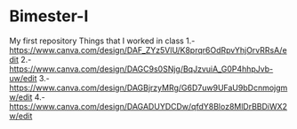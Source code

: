 # Bimester-I
My first repository 
Things that I worked in class
1.- https://www.canva.com/design/DAF_ZYz5VlU/K8prqr6OdRpvYhjOrvRRsA/edit
2.- https://www.canva.com/design/DAGC9s0SNjg/BqJzvuiA_G0P4hhpJvb-uw/edit
3.- https://www.canva.com/design/DAGBjrzyMRg/G6D7uw9UFaU9bDcnmojgmw/edit
4.- https://www.canva.com/design/DAGADUYDCDw/qfdY8Bloz8MlDrBBDiWX2w/edit
